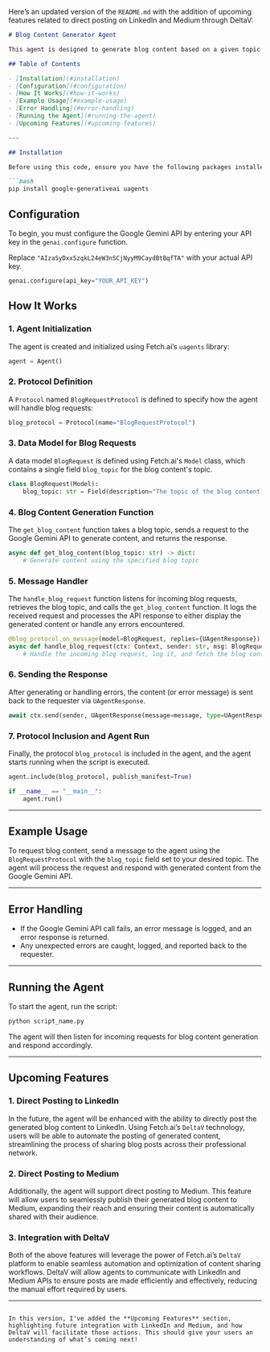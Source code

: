 Here’s an updated version of the `README.md` with the addition of upcoming features related to direct posting on LinkedIn and Medium through DeltaV:

```markdown
# Blog Content Generator Agent

This agent is designed to generate blog content based on a given topic by utilizing the Google Gemini API for AI-powered content creation. The agent is built using Fetch.ai's `uagents` framework, allowing it to process requests and return generated content.

## Table of Contents

- [Installation](#installation)
- [Configuration](#configuration)
- [How It Works](#how-it-works)
- [Example Usage](#example-usage)
- [Error Handling](#error-handling)
- [Running the Agent](#running-the-agent)
- [Upcoming Features](#upcoming-features)

---

## Installation

Before using this code, ensure you have the following packages installed:

```bash
pip install google-generativeai uagents
```

## Configuration

To begin, you must configure the Google Gemini API by entering your API key in the `genai.configure` function.

Replace `"AIzaSyDxxSzqkL24eW3nSCjNyyM9CaydBtBqfTA"` with your actual API key.

```python
genai.configure(api_key="YOUR_API_KEY")
```

## How It Works

### 1. Agent Initialization

The agent is created and initialized using Fetch.ai’s `uagents` library:

```python
agent = Agent()
```

### 2. Protocol Definition

A `Protocol` named `BlogRequestProtocol` is defined to specify how the agent will handle blog requests:

```python
blog_protocol = Protocol(name="BlogRequestProtocol")
```

### 3. Data Model for Blog Requests

A data model `BlogRequest` is defined using Fetch.ai's `Model` class, which contains a single field `blog_topic` for the blog content's topic.

```python
class BlogRequest(Model):
    blog_topic: str = Field(description="The topic of the blog content.")
```

### 4. Blog Content Generation Function

The `get_blog_content` function takes a blog topic, sends a request to the Google Gemini API to generate content, and returns the response.

```python
async def get_blog_content(blog_topic: str) -> dict:
    # Generate content using the specified blog topic
```

### 5. Message Handler

The `handle_blog_request` function listens for incoming blog requests, retrieves the blog topic, and calls the `get_blog_content` function. It logs the received request and processes the API response to either display the generated content or handle any errors encountered.

```python
@blog_protocol.on_message(model=BlogRequest, replies={UAgentResponse})
async def handle_blog_request(ctx: Context, sender: str, msg: BlogRequest):
    # Handle the incoming blog request, log it, and fetch the blog content
```

### 6. Sending the Response

After generating or handling errors, the content (or error message) is sent back to the requester via `UAgentResponse`.

```python
await ctx.send(sender, UAgentResponse(message=message, type=UAgentResponseType.FINAL))
```

### 7. Protocol Inclusion and Agent Run

Finally, the protocol `blog_protocol` is included in the agent, and the agent starts running when the script is executed.

```python
agent.include(blog_protocol, publish_manifest=True)

if __name__ == "__main__":
    agent.run()
```

---

## Example Usage

To request blog content, send a message to the agent using the `BlogRequestProtocol` with the `blog_topic` field set to your desired topic. The agent will process the request and respond with generated content from the Google Gemini API.

---

## Error Handling

- If the Google Gemini API call fails, an error message is logged, and an error response is returned.
- Any unexpected errors are caught, logged, and reported back to the requester.

---

## Running the Agent

To start the agent, run the script:

```bash
python script_name.py
```

The agent will then listen for incoming requests for blog content generation and respond accordingly.

---

## Upcoming Features

### 1. Direct Posting to LinkedIn

In the future, the agent will be enhanced with the ability to directly post the generated blog content to LinkedIn. Using Fetch.ai’s `DeltaV` technology, users will be able to automate the posting of generated content, streamlining the process of sharing blog posts across their professional network.

### 2. Direct Posting to Medium

Additionally, the agent will support direct posting to Medium. This feature will allow users to seamlessly publish their generated blog content to Medium, expanding their reach and ensuring their content is automatically shared with their audience.

### 3. Integration with DeltaV

Both of the above features will leverage the power of Fetch.ai’s `DeltaV` platform to enable seamless automation and optimization of content sharing workflows. DeltaV will allow agents to communicate with LinkedIn and Medium APIs to ensure posts are made efficiently and effectively, reducing the manual effort required by users.

---
```

In this version, I've added the **Upcoming Features** section, highlighting future integration with LinkedIn and Medium, and how DeltaV will facilitate those actions. This should give your users an understanding of what’s coming next!
